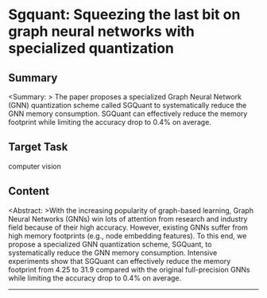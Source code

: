 # Sgquant: Squeezing the last bit on graph neural networks with specialized quantization

## Summary

<Summary: > The paper proposes a specialized Graph Neural Network (GNN) quantization scheme called SGQuant to systematically reduce the GNN memory consumption. SGQuant can effectively reduce the memory footprint while limiting the accuracy drop to 0.4% on average.


## Target Task

computer vision

## Content

<Abstract: >With the increasing popularity of graph-based learning, Graph Neural Networks (GNNs) win lots of attention from research and industry field because of their high accuracy. However, existing GNNs suffer from high memory footprints (e.g., node embedding features). To this end, we propose a specialized GNN quantization scheme, SGQuant, to systematically reduce the GNN memory consumption. Intensive experiments show that SGQuant can effectively reduce the memory footprint from 4.25 to 31.9 compared with the original full-precision GNNs while limiting the accuracy drop to 0.4% on average.



---

